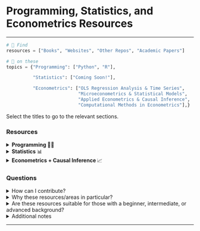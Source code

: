 # Programming, Statistics, and Econometrics Resources

--- 

```python
# 📌 Find
resources = ["Books", "Websites", "Other Repos", "Academic Papers"]

# 📌 on these 
topics = {"Programming": ["Python", "R"],

          "Statistics": ["Coming Soon!"],

          "Econometrics": ["OLS Regression Analysis & Time Series",
                           "Microeconometrics & Statistical Models",
                           "Applied Econometrics & Causal Inference",
                           "Computational Methods in Econometrics"],}  
```

Select the titles to go to the relevant sections.

### Resources 
<details close>
<summary> <b> Programming </b> 🧑‍💻 </summary>
<br> 

<a name="contents_prog"></a> 
## Contents

📌 **Python**
- [Fundamentals](#fundamentals_py)
- [Data analytics & Data Science](#data_py)
- [Machine Learning](#machine_py)
- [Algorithms & Data Structures](#algo_py)
- [Apps + Others](#apps_py)
 
📌 **R**
- [Fundamentals](#fundamentals_r)
- [Data analytics & Data Science](#data_r)
- [Machine Learning](#machine_r)
- [Algorithms & Data Structures](#algo_r)
- [Apps + Others](#apps_r)

(currently Python and R primarily)

<a name="fundamentals_py"></a>  
## 🎯 Fundamentals  
> Python fundamentals: books, websites and other github repos

‣ Books 📚 
| Name | Description | Link 🔗 | Learn/Practice |
| --- | ----------- | --- | --- |
|  | |  | | 
| Paragraph | Text | Link | Practice |

‣ Websites 💻
| Name | Description | Link 🔗 | Learn/Practice |
| --- | ----------- | --- | --- |
| Header | Title | Link | Learn | 
| Python Cheatsheet | For quick reference, covering various topics (loops, functions, OOP and more). Based on 'Automate the Boring Stuff with Python' book and other sources. | [Link](https://www.pythoncheatsheet.org/) | Learn |

‣ Github repos
| Name | Description | Link 🔗 | Learn/Practice |
| --- | ----------- | ---- | --- |
| Full Speed Python | For self-learners with topics and exercises | [Link](https://github.com/joaoventura/full-speed-python) | Learn + Practice (exercises from the Superior School of Technology of Setúbal) |  
| Paragraph | Text | Link | Practice |

[Back to contents](#contents_prog)

<a name="data_py"></a>  
## 🎯 Data analytics & Data Science 
> Python data analytics and data science resources: books, websites and other github repos

‣ Books 📚 
| Name | Description | Link 🔗 | Learn/Practice |
| --- | ----------- | --- | --- |
| Header | Title | Link | Learn | 
| Paragraph | Text | Link | Practice |

‣ Websites 💻
| Name | Description | Link 🔗 | Learn/Practice |
| --- | ----------- | --- | --- |
| Header | Title | Link | Learn | 
| PandasAI | Combining data analysis with AI and making the process conversational! | [Link](https://docs.pandas-ai.com/en/latest/) | Practice |

‣ Github repos
| Name | Description | Link 🔗 | Learn/Practice |
| --- | ----------- | --- | --- |
| Header | Title | Link | Learn | 
| Awesome Public Datasets | A list of public datasets in various domains (ranging from climate to cancer)| [Link](https://github.com/awesomedata/awesome-public-datasets#economics) | Practice | 

[Back to contents](#contents_prog)

<a name="machine_py"></a>  
## 🎯 Machine Learning 
> Machine Learning in Python: books, websites and other github repos

‣ Books 📚 
| Name | Description | Link 🔗 | Learn/Practice |
| --- | ----------- | --- | --- |
|  | |  | | 
| Paragraph | Text | Link | Practice |

‣ Websites 💻
| Name | Description | Link 🔗 | Learn/Practice |
| --- | ----------- | --- | --- |
| Header | Title | Link | Learn | 

‣ Github repos
| Name | Description | Link 🔗 | Learn/Practice |
| --- | ----------- | ---- | --- |
| Paragraph | Text | Link | Practice |

[Back to contents](#contents_prog) 

<a name="algo_py"></a> 
## 🎯 Algorithms & Data Structures 
> Python algorithms and data structures: books, websites and other github repos

‣ Books 📚
| Name | Description | Link 🔗 | Learn/Practice |
| --- | ----------- | --- | --- |
| Header | Title | Link | Learn | 
| Paragraph | Text | Link | Practice |

‣ Websites 💻
| Name | Description | Link 🔗 | Learn/Practice |
| --- | ----------- | --- | --- |
| Header | Title | Link | Learn | 
| Paragraph | Text | Link | Practice |

‣ Github repos
| Name | Description | Link 🔗 | Learn/Practice |
| --- | ----------- | --- | --- |
| The Algorithms | Search up any algorithm to find out more | [Link](https://github.com/TheAlgorithms/Python) | Learn |
| Advanced Data Structures with Python | Algorithms and data structures uses and examples, especially useful for competitive programming | [Link](https://github.com/bhavinjawade/Advanced-Data-Structures-with-Python) | Learn |

[Back to contents](#contents_prog)

<a name="apps_py"></a> 
## 🎯 Apps + Others
> Python apps + other areas: books, websites and other github repos

‣ Books 📚
| Name | Description | Link 🔗 | Learn/Practice |
| --- | ----------- | --- | --- |
| Header | Title | Link | Learn | 
| Paragraph | Text | Link | Practice |

‣ Websites 💻
| Name | Description | Link 🔗 | Learn/Practice |
| --- | ----------- | --- | --- |
| Header | Title | Link | Learn | 
| ReactPy | Text | [Link](https://reactpy.dev/docs/index.html) | Practice |

‣ Github repos
| Name | Description | Link 🔗 | Learn/Practice |
| --- | ----------- | --- | --- |
| Header | Title | Link | Learn |
| PyWebIO | Building web applications without the need for HTML and JS | [Link](https://github.com/pywebio/PyWebIO) | Practice |

[Back to contents](#contents_prog)

</details> 

<details close>
<summary> <b> Statistics </b> 📊 </summary>
<br> 

Coming soon! 

</details> 

<details close>
<summary> <b> Econometrics + Causal Inference </b> 📈 </summary>
<br> 

<a name="contents_econ"></a> 
## Contents

📌 **OLS regression analysis**
- [Fundamentals](#fundamentals_py)
- [OLS Violations](#data_py)
- [Programming Applications](#program_ols)

📌 **Microeconometrics & Statistical Models**
- [Fundamentals](#fundamentals_py)
- [Some Discrete Choice Models](#discrete)
- [Maximum Likelihood Estimation](#mle)
- [Logistic Regressions](#logistic)
- [Generalised Moment of Methods](#gmm)
- [Programming Applications](#program_micro)

📌 **Time Series**
- [Fundamentals: General](#fundamentals_py)
- [AR Models](#ar)
- [MA Models](#ma)
- [ARMA + ARIMA Models](#arma)
- [VAR Models](#var)
- [VECM Models](#vecm)
- [Others](#others_time)
- [Programming Applications](#program_time)

📌 **Applied Econometrics + Causal Inference**
- [Fundamentals of Causal Inference](#fundamentals_applied)
- [Difference in Differences](#diff_in_diff)
- [Regression Discontinuity Designs](#reg_design)
- [Instrumental Variables](#instru_var)
- [Fixed Effects](#fixed)
- [Causal Machine Learning + Programming Applications](#program_applied)

📌 **Computational Methods in Econometrics**
- [Fundamentals](#fundamentals_comp_econ)

<a name="fundamentals_applied"></a> 
## 🎯 Fundamentals of Causal Inference
> Causal inference fundamentals including Judea Pearl's work, DAGs, matching, and more!

‣ Books 📚
| Name | Description | Link 🔗 | Learn/Practice |
| --- | ----------- | --- | --- |
| Header | Title | Link | Learn | 
| Paragraph | Text | Link | Practice |

‣ Websites 💻
| Name | Description | Link 🔗 | Learn/Practice |
| --- | ----------- | --- | --- |
| Header | Title | Link | Learn | 
| | Text | | Practice |

‣ Github repos
| Name | Description | Link 🔗 | Learn/Practice |
| --- | ----------- | --- | --- |
| Header | Title | Link | Learn |
| | |  | Practice |

‣ Academic Papers
| Name | Description | Link 🔗 | Learn/Practice |
| --- | ----------- | --- | --- |
| Header | Title | Link | Learn |
| | |  | Practice |

[Back to contents](#contents_prog)

<a name="diff_in_diff"></a> 
## 🎯 Difference in Differences
> All about the estimating technique, assumptions, violations and more!

‣ Books 📚
| Name | Description | Link 🔗 | Learn/Practice |
| --- | ----------- | --- | --- |
| Header | Title | Link | Learn | 
| Paragraph | Text | Link | Practice |

‣ Websites 💻
| Name | Description | Link 🔗 | Learn/Practice |
| --- | ----------- | --- | --- |
| Header | Title | Link | Learn | 
| | Text | | Practice |

‣ Github repos
| Name | Description | Link 🔗 | Learn/Practice |
| --- | ----------- | --- | --- |
| Header | Title | Link | Learn |
| | |  | Practice |

‣ Academic Papers
| Name | Description | Link 🔗 | Learn/Practice |
| --- | ----------- | --- | --- |
| Header | Title | Link | Learn |
| Minimum Wages and Employment: A Case Study of the Fast-Food Industry in New Jersey and Pennsylvania | Labour market effects of an increase in the minimum wage in New Jersey in 1992 | [Link](https://davidcard.berkeley.edu/papers/njmin-aer.pdf) | Learn |

[Back to contents](#contents_prog)

..Others coming soon!  

</details> 

### Questions

<details close>
<summary> How can I contribute? </summary>
<br>
- Any contributions are welcome, as this repo is not exhaustive. 
<br> 
- If you would like to, please get in touch on Linkedin or email (in my profile homepage: readme or site) or feel free to make a pull request.
<br>
- Don't forget to share this with anyone who might find it useful!
</details>

<details close>
<summary> Why these resources/areas in particular? </summary>
<br>
- The topics interest me and will help me keep track of my progress and learning (and hope this does the same for you as well!) They are also suited for those interested in (academic or professional) careers or topics at the intersection of econometrics, statistics and programming.
 <br>
- Resources in the econometrics and statistics sections provide guidance on statistical models, causal inference, time series analysis, and more, making them especially useful for those interested in data science and machine learning. Each of the statistics and econometrics areas has resources on applications to programming as well.
 <br>
- Having everything in one place makes it much easier to find resources without having to search through the vast amount of information in various locations (that's probably not organised well too!) You're more likely to delve into an area if you're provided with sufficient details and can find adequate information and resources to get started.
</details>

<details close>
<summary> Are these resources suitable for those with a beginner, intermediate, or advanced background? </summary>
<br>
- The resources are intended to suit individuals with varying backgrounds.    
 <br>
- You can get an idea of the levels by reading the descriptions and selecting the relevant links.
</details> 

<details close>
<summary> Additional notes </summary>
<br>
- Resources with a github repository and website are only included in either of the two sections. 
<br> 
- All of the resources listed here are intended to be entirely free to use, thereby omitting some popular resources. Please refer to the contribute section if you would like to add anything that's missing.
<br>
- I'm working to add more resources when I find any and get the time to.
</details> 

---  
